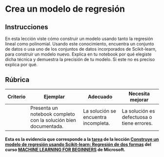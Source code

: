# Crea un modelo de regresión

## Instrucciones

En esta lección viste cómo construir un modelo usando tanto la regresión lineal como polinomial. Usando este conocimiento, encuentra un conjunto de datos o usa uno de los conjuntos de datos incorporados de Scikit-learn, para construir un modelo nuevo. Explica en tu notebook por qué elegiste dicha técnica y demuestra la precisión de tu modelo. Si este no es preciso explica por qué.

## Rúbrica

| Criterio | Ejemplar                                                    | Adecuado                   | Necesita mejorar               |
| -------- | ------------------------------------------------------------ | -------------------------- | ------------------------------- |
|          | Presenta un notebook completo con la solución bien documentada. | La solución se encuentra incompleta. | La solución es defectuosa o tiene errores. |

#### Esta es la evidencia que corresponde a la <a href="https://github.com/microsoft/ML-For-Beginners/blob/main/2-Regression/3-Linear/translations/assignment.es.md">tarea</a> de la lección <a href="https://github.com/microsoft/ML-For-Beginners/blob/main/2-Regression/3-Linear/translations/README.es.md">Construye un modelo de regresión usando Scikit-learn: Regresión de dos formas</a> del curso <a href="https://github.com/microsoft/ML-For-Beginners/tree/main"> MACHINE LEARNING FOR BEGINNERS</a> de Microsoft.